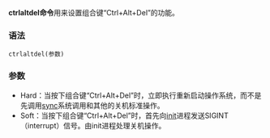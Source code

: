 **ctrlaltdel命令**用来设置组合键“Ctrl+Alt+Del”的功能。

### 语法  

```
ctrlaltdel(参数)
```

### 参数  

*   Hard：当按下组合键“Ctrl+Alt+Del”时，立即执行重新启动操作系统，而不是先调用[sync](https://philipding.github.io/linux-command/sync "sync命令")系统调用和其他的关机标准操作。
*   Soft：当按下组合键“Ctrl+Alt+Del”时，首先向[init](https://philipding.github.io/linux-command/init "init命令")进程发送SIGINT（interrupt）信号。由init进程处理关机操作。